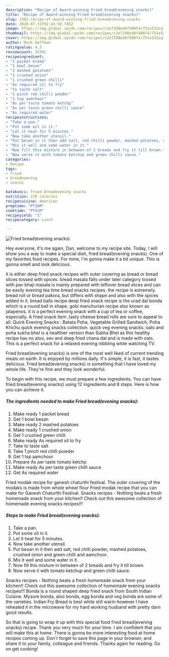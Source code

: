 ```yaml
---
description: "Recipe of Award-winning Fried bread(evening snacks)"
title: "Recipe of Award-winning Fried bread(evening snacks)"
slug: 1562-recipe-of-award-winning-fried-breadevening-snacks
date: 2020-07-31T02:43:59.745Z
image: https://img-global.cpcdn.com/recipes/c2e7298ed8f400f4/751x532cq70/fried-breadevening-snacks-recipe-main-photo.jpg
thumbnail: https://img-global.cpcdn.com/recipes/c2e7298ed8f400f4/751x532cq70/fried-breadevening-snacks-recipe-main-photo.jpg
cover: https://img-global.cpcdn.com/recipes/c2e7298ed8f400f4/751x532cq70/fried-breadevening-snacks-recipe-main-photo.jpg
author: Mark Hoffman
ratingvalue: 4.3
reviewcount: 35391
recipeingredient:
- "1 packet bread"
- "1 bowl besan"
- "2 mashed potatoes"
- "1 crushed onion"
- "1 crushed green chilli"
- "As required oil to fry"
- "to taste salt"
- "1 pinch red chilli powder"
- "1 tsp aamchoor"
- "As per taste tomato ketchp"
- "As per taste green chilli sauce"
- "As required water"
recipeinstructions:
- "Take a pan."
- "Put some oil in it."
- "Let it heat for 5 minutes."
- "Now take another utensil."
- "Put besan in it then add salt, red chilli powder, mashed potatoes, crushed onion and green chilli and aamchoor."
- "Mix it well and some water in it."
- "Now fill this mixture in between of 2 breads and fry it till brown."
- "Now serve it with tomato ketchup and green chilli sauce."
categories:
- Recipe
tags:
- fried
- breadevening
- snacks

katakunci: fried breadevening snacks 
nutrition: 178 calories
recipecuisine: American
preptime: "PT16M"
cooktime: "PT41M"
recipeyield: "1"
recipecategory: Lunch

---
```



![Fried bread(evening snacks)](https://img-global.cpcdn.com/recipes/c2e7298ed8f400f4/751x532cq70/fried-breadevening-snacks-recipe-main-photo.jpg)

Hey everyone, it's me again, Dan, welcome to my recipe site. Today, I will show you a way to make a special dish, fried bread(evening snacks). One of my favorites food recipes. For mine, I'm gonna make it a bit unique. This is gonna smell and look delicious.

it is either deep fried snack recipes with outer covering as bread or bread slices tossed with spices. bread masala falls under later category tossed with pav bhaji masala is mainly prepared with leftover bread slices and can be easily evening tea time bread snacks recipes. the recipe is extremely. bread roll or bread pakora, but differs with shape and also with the spices added in it. bread balls recipe deep fried snack recipe is the urad dal bonda which is a round ball in shape. gobi manchurian recipe also known as jalapenos. it is a perfect evening snack with a cup of tea or coffee, especially. A fried snack item ,tasty cheese bread rolls are sure to appeal to all. Quick Evening Snacks : Batata Poha, Vegetable Grilled Sandwich, Poha Khichu quick evening snacks collection. quick veg evening snacks. oats and poha sukha bhel is a healthier version than Sukha Bhel as this healthy recipe has no aloo, sev and deep fried chana dal and is made with oats. This is a perfect snack for a relaxed evening nibbling while watching TV.

Fried bread(evening snacks) is one of the most well liked of current trending meals on earth. It is enjoyed by millions daily. It's simple, it is fast, it tastes delicious. Fried bread(evening snacks) is something that I have loved my whole life. They're fine and they look wonderful.


To begin with this recipe, we must prepare a few ingredients. You can have fried bread(evening snacks) using 12 ingredients and 8 steps. Here is how you can achieve it.

<!--inarticleads1-->

##### The ingredients needed to make Fried bread(evening snacks):

1. Make ready 1 packet bread
1. Get 1 bowl besan
1. Make ready 2 mashed potatoes
1. Make ready 1 crushed onion
1. Get 1 crushed green chilli
1. Make ready As required oil to fry
1. Take to taste salt
1. Take 1 pinch red chilli powder
1. Get 1 tsp aamchoor
1. Prepare As per taste tomato ketchp
1. Make ready As per taste green chilli sauce
1. Get As required water


Fried modak recipe for ganesh chaturthi festival. The outer covering of the modaks is made from whole wheat flour Fried modak recipe that you can make for Ganesh Chaturthi Festival. Snacks recipes - Nothing beats a fresh homemade snack from your kitchen!! Check out this awesome collection of homemade evening snacks recipes!!! 

<!--inarticleads2-->

##### Steps to make Fried bread(evening snacks):

1. Take a pan.
1. Put some oil in it.
1. Let it heat for 5 minutes.
1. Now take another utensil.
1. Put besan in it then add salt, red chilli powder, mashed potatoes, crushed onion and green chilli and aamchoor.
1. Mix it well and some water in it.
1. Now fill this mixture in between of 2 breads and fry it till brown.
1. Now serve it with tomato ketchup and green chilli sauce.


Snacks recipes - Nothing beats a fresh homemade snack from your kitchen!! Check out this awesome collection of homemade evening snacks recipes!!! Bonda is a round shaped deep fried snack from South Indian Cuisine. Mysore bonda, aloo bonda, egg bonda and veg bonda are some of the varieties. Indian Fry Bread is best while still warm however I have reheated it in the microwave for my hard working husband with pretty darn good results. 

So that is going to wrap it up with this special food fried bread(evening snacks) recipe. Thank you very much for your time. I am confident that you will make this at home. There is gonna be more interesting food at home recipes coming up. Don't forget to save this page in your browser, and share it to your family, colleague and friends. Thanks again for reading. Go on get cooking!
